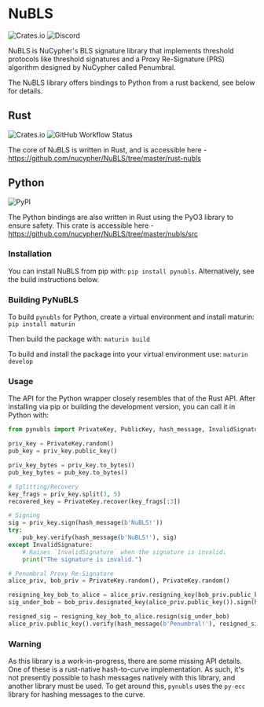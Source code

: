# NuBLS
![Crates.io](https://img.shields.io/crates/l/nubls)
![Discord](https://img.shields.io/discord/411401661714792449)

NuBLS is NuCypher's BLS signature library that implements threshold protocols
like threshold signatures and a Proxy Re-Signature (PRS) algorithm designed
by NuCypher called Penumbral.

The NuBLS library offers bindings to Python from a rust backend, see below for
details.

## Rust
![Crates.io](https://img.shields.io/crates/v/nubls)
![GitHub Workflow Status](https://img.shields.io/github/workflow/status/nucypher/nubls/rust)

The core of NuBLS is written in Rust, and is accessible here - https://github.com/nucypher/NuBLS/tree/master/rust-nubls

## Python
![PyPI](https://img.shields.io/pypi/v/pynubls)

The Python bindings are also written in Rust using the PyO3 library to ensure
safety. This crate is accessible here - https://github.com/nucypher/NuBLS/tree/master/nubls/src

### Installation
You can install NuBLS from pip with: `pip install pynubls`. Alternatively, see
the build instructions below.

### Building PyNuBLS
To build `pynubls` for Python, create a virtual environment and install maturin:
`pip install maturin`

Then build the package with:
`maturin build`

To build and install the package into your virtual environment use:
`maturin develop`

### Usage
The API for the Python wrapper closely resembles that of the Rust API. After
installing via pip or building the development version, you can call it in Python with:
```python
from pynubls import PrivateKey, PublicKey, hash_message, InvalidSignature

priv_key = PrivateKey.random()
pub_key = priv_key.public_key()

priv_key_bytes = priv_key.to_bytes()
pub_key_bytes = pub_key.to_bytes()

# Splitting/Recovery
key_frags = priv_key.split(3, 5)
recovered_key = PrivateKey.recover(key_frags[:3])

# Signing
sig = priv_key.sign(hash_message(b'NuBLS!'))
try:
    pub_key.verify(hash_message(b'NuBLS!'), sig)
except InvalidSignature:
    # Raises `InvalidSignature` when the signature is invalid.
    print("The signature is invalid.")

# Penumbral Proxy Re-Signature
alice_priv, bob_priv = PrivateKey.random(), PrivateKey.random()

resigning_key_bob_to_alice = alice_priv.resigning_key(bob_priv.public_key())
sig_under_bob = bob_priv.designated_key(alice_priv.public_key()).sign(hash_message(b'Penumbral!'))

resigned_sig = resigning_key_bob_to_alice.resign(sig_under_bob)
alice_priv.public_key().verify(hash_message(b'Penumbral!'), resigned_sig)
```

### Warning
As this library is a work-in-progress, there are some missing API details.
One of these is a rust-native hash-to-curve implementation. As such, it's not
presently possible to hash messages natively with this library, and another
library must be used. To get around this, `pynubls` uses the `py-ecc` library
for hashing messages to the curve.
